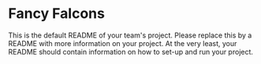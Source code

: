 # Fancy Falcons
This is the default README of your team's project. Please replace this by a README with more information on your project. At the very least, your README should contain information on how to set-up and run your project.
